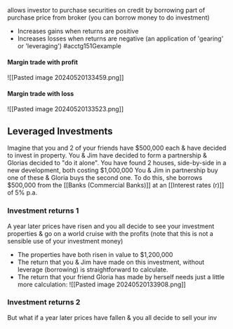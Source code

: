 allows investor to purchase securities on credit by borrowing part of purchase price from broker (you can borrow money to do investment)
- Increases gains when returns are positive
- Increases losses when returns are negative (an application of 'gearing' or 'leveraging')
#acctg151Gexample 
#### Margin trade with profit
![[Pasted image 20240520133459.png]]
#### Margin trade with loss
![[Pasted image 20240520133523.png]]
## Leveraged Investments
Imagine that you and 2 of your friends have $500,000 each & have decided to invest in property. You & Jim have decided to form a partnership & Glorias decided to "do it alone".
You have found 2 houses, side-by-side in a new development, both costing $1,000,000
You & Jim in partnership buy one of these & Gloria buys the second one. To do this, she borrows $500,000 from the [[Banks (Commercial Banks)]] at an [[Interest rates (r)]] of 5% p.a.
### Investment returns 1
A year later prices have risen and you all decide to see your investment properties & go on a world cruise with the profits (note that this is not a sensible use of your investment money)
- The properties have both risen in value to $1,200,000
- The return that you & Jim have made on this investment, without leverage (borrowing) is straightforward to calculate.
- The return that your friend Gloria has made by herself needs just a little more calculation:
![[Pasted image 20240520133908.png]]
### Investment returns 2
But what if a year later prices have fallen & you all decide to sell your inv